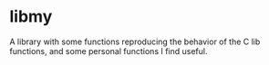 # libmy
A library with some functions reproducing the behavior of the C lib functions, and some personal functions I find useful.
